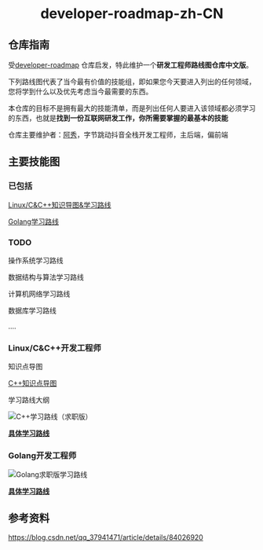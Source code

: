 # <h1 align="center">developer-roadmap-zh-CN</h1>
## 仓库指南

受[developer-roadmap](https://github.com/kamranahmedse/developer-roadmap) 仓库启发，特此维护一个**研发工程师路线图仓库中文版**。

下列路线图代表了当今最有价值的技能组，即如果您今天要进入列出的任何领域，您将学到什么以及优先考虑当今最需要的东西。

本仓库的目标不是拥有最大的技能清单，而是列出任何人要进入该领域都必须学习的东西，也就是**找到一份互联网研发工作，你所需要掌握的最基本的技能**

仓库主要维护者：[阿秀](https://mp.weixin.qq.com/s/gRw25aRFBVB0lUhBAJqV5g)，字节跳动抖音全栈开发工程师，主后端，偏前端

## 主要技能图

### 已包括

[Linux/C&C++知识导图&学习路线](#Linux/C&C++开发工程师)

[Golang学习路线](#Golang开发工程师)

<!--

Golang知识导图&学习路线

-->

### TODO

操作系统学习路线

数据结构与算法学习路线

计算机网络学习路线

数据库学习路线

....



### Linux/C&C++开发工程师

知识点导图

[C++知识点导图](./docs/image/超全C/C++思维导图.png)

学习路线大纲

![C++学习路线（求职版）](https://cdn.jsdelivr.net/gh/forthespada/mediaImage3//image/202110012030114.png)

[**具体学习路线**](./docs/C++求职版学习路线.md)

### Golang开发工程师

![Golang求职版学习路线](https://cdn.jsdelivr.net/gh/forthespada/mediaImage3//image/202112012147950.png)

[**具体学习路线**](./docs/Golang求职版学习路线.md)



## 参考资料

https://blog.csdn.net/qq_37941471/article/details/84026920



